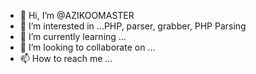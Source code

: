 - 👋 Hi, I’m @AZIKOOMASTER
- 👀 I’m interested in ...PHP, parser, grabber, PHP Parsing 
- 🌱 I’m currently learning ...
- 💞️ I’m looking to collaborate on ...
- 📫 How to reach me ...

<!---
AZIKOOMASTER/AZIKOOMASTER is a ✨ special ✨ repository because its `README.md` (this file) appears on your GitHub profile.
You can click the Preview link to take a look at your changes.
--->
